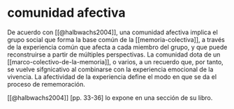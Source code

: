 # comunidad afectiva
De acuerdo con [[@halbwachs2004]], una comunidad afectiva implica el grupo social que forma la base común de la [[memoria-colectiva]], a través de la experiencia común que afecta a cada miembro del grupo, y que puede reconstruirse a partir de múltiples perspectivas. La comunidad dota de un [[marco-colectivo-de-la-memoria]], o varios, a un recuerdo que, por tanto, se vuelve sifgnicativo al combinarse con la experiencia emocional de la vivencia. La afectividad de la experiencia define el modo en que se da el proceso de rememoración.

[[@halbwachs2004]] [pp. 33-36] lo expone en una sección de su libro.
